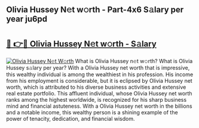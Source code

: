 ## Olivia Hussey N𝚎t w𝚘rth - Part-4x6 S𝚊lary per year ju6pd

# <h2><a href="http://gc3d3h9.nevu.top/?p=Olivia+Hussey">🔗 👉🔴 Olivia Hussey N𝚎t w𝚘rth - S𝚊lary</a></h2>

[![Olivia Hussey N𝚎t W𝚘rth](https://i.imgur.com/Oavwk0R.jpeg)](http://gc3d3h9.nevu.top/?p=Olivia+Hussey)
What is Olivia Hussey n𝚎t w𝚘rth? What is Olivia Hussey s𝚊lary per year?
With a Olivia Hussey net worth that is impressive, this wealthy individual is among the wealthiest in his profession. His income from his employment is considerable, but it is eclipsed by Olivia Hussey net worth, which is attributed to his diverse business activities and extensive real estate portfolio. This affluent individual, whose Olivia Hussey net worth ranks among the highest worldwide, is recognized for his sharp business mind and financial astuteness. With a Olivia Hussey net worth in the billions and a notable income, this wealthy person is a shining example of the power of tenacity, dedication, and financial wisdom.
